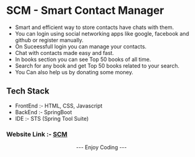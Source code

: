 # SCM - Smart Contact Manager
<ul>
<li>Smart and efficient way to store contacts have chats with them.</li>
<li>You can login using social networking apps like google, facebook and github or register manually.</li>
<li>On Suceessfull login you can manage your contacts.</li>
<li>Chat with contacts made easy and fast.</li>
<li>In books section you can see Top 50 books of all time.</li> 
<li>Search for any book and get Top 50 books related to your search.</li>
<li>You Can also help us by donating some money.</li>
</ul>

## Tech Stack
<ul>
<li>FrontEnd :- HTML, CSS, Javascript</li>
<li>BackEnd :- SpringBoot</li>
<li>IDE :- STS (Spring Tool Suite)</li>
</ul>

### Website Link :- [SCM](https://scm-v1.herokuapp.com/)

 <center> --- Enjoy Coding --- </center>